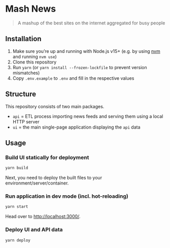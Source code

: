 # Mash News

> A mashup of the best sites on the internet aggregated for busy people

## Installation

1. Make sure you’re up and running with Node.js v15+ (e.g. by using [nvm](https://github.com/nvm-sh/nvm) and running `nvm use`)
2. Clone this repository
3. Run `yarn` (or `yarn install --frozen-lockfile` to prevent version mismatches)
4. Copy `.env.example` to `.env` and fill in the respective values

## Structure

This repository consists of two main packages.

- `api` = ETL process importing news feeds and serving them using a local HTTP server
- `ui` = the main single-page application displaying the `api` data

## Usage

### Build UI statically for deployment

```sh
yarn build
```

Next, you need to deploy the built files to your environment/server/container.

### Run application in dev mode (incl. hot-reloading)

```sh
yarn start
```

Head over to <http://localhost:3000/>.

### Deploy UI and API data

```sh
yarn deploy
```
